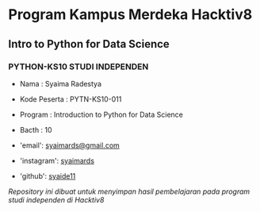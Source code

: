 # Program Kampus Merdeka Hacktiv8
## Intro to Python for Data Science
### PYTHON-KS10 STUDI INDEPENDEN

- Nama         : Syaima Radestya
- Kode Peserta : PYTN-KS10-011
- Program      : Introduction to Python for Data Science
- Bacth        : 10

- 'email': <syaimards@gmail.com>
- 'instagram': [syaimards](https://www.instagram.com/syaimards)
- 'github': [syaide11](http://github.com/syaide11)

*Repository ini dibuat untuk menyimpan hasil pembelajaran pada program studi independen di Hacktiv8*
